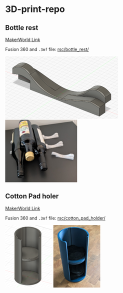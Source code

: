 # 3D-print-repo



## Bottle rest

[MakerWorld Link](https://makerworld.com/de/models/1136621?from=search#profileId-1137996)

Fusion 360 and `.3mf` file: [rsc/bottle_rest/](rsc/bottle_rest/) 

<img src="rsc/bottle_rest/bottle_rest_model.png" alt="Alt Text" height="200"> <img src="rsc/bottle_rest/bottle_rest.jpg" alt="Alt Text" height="200">


## Cotton Pad holer

[MakerWorld Link](https://makerworld.com/de/models/1136662#profileId-1138037)


Fusion 360 and `.3mf` file: [rsc/cotton_pad_holder/](rsc/cotton_pad_holder/) 

<img src="rsc/cotton_pad_holder/cotton_pad_holder_model.png" alt="Alt Text" height="200"> <img src="rsc/cotton_pad_holder/cotton_pad_holder_photo.png" alt="Alt Text" height="200">
